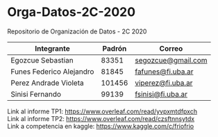 # Orga-Datos-2C-2020
Repositorio de Organización de Datos - 2C 2020

| Integrante             | Padrón | Correo                    | 
| ---                    |  ---   | ---                       | 
| Egozcue Sebastian          | 83351 | segozcue@gmail.com        |
| Funes Federico Alejandro         | 81845 |  fafunes@fi.uba.ar  | 
| Perez Andrade Violeta        | 101456  | viperez@fi.uba.ar        |
| Sinisi Fernando         | 99139  | fsinisi@fi.uba.ar      |

Link al informe TP1: https://www.overleaf.com/read/yvpxmtdfpxch  
Link al informe TP2: https://www.overleaf.com/read/czsftnnsytdx  
Link a competencia en kaggle: https://www.kaggle.com/c/friofrio  
